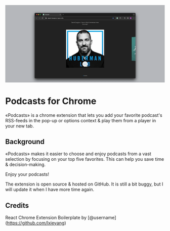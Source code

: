 ![Title](src/assets/img/podcastspreview.png?raw=true "Title")

# Podcasts for Chrome

«Podcasts» is a chrome extension that lets you add your favorite podcast's RSS-feeds in the pop-up or options context & play them from a player in your new tab.

## Background

«Podcasts» makes it easier to choose and enjoy podcasts from a vast selection by focusing on your top five favorites. This can help you save time & decision-making.

Enjoy your podcasts!

The extension is open source & hosted on GitHub. It is still a bit buggy, but I will update it when I have more time again.

## Credits

React Chrome Extension Boilerplate by [@username] (https://github.com/lxieyang)